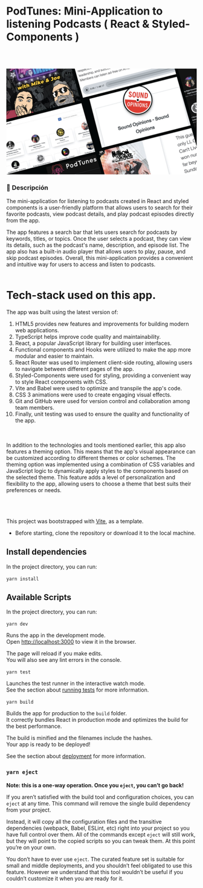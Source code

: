 # PodTunes: Mini-Application to listening Podcasts ( React & Styled-Components )

<br>
<br>
<p align="center">

<img src="src/assets/images/cover.jpg" width="650">

</p>

### 🚧 **Descripción**

The mini-application for listening to podcasts created in React and styled components is a user-friendly platform that allows users to search for their favorite podcasts, view podcast details, and play podcast episodes directly from the app.

The app features a search bar that lets users search for podcasts by keywords, titles, or topics. Once the user selects a podcast, they can view its details, such as the podcast's name, description, and episode list. The app also has a built-in audio player that allows users to play, pause, and skip podcast episodes. Overall, this mini-application provides a convenient and intuitive way for users to access and listen to podcasts.
<br>
<br>

# Tech-stack used on this app.

The app was built using the latest version of:

<ol>
<li>HTML5 provides new features and improvements for building modern web applications.</li>
<li>TypeScript helps improve code quality and maintainability.</li>
<li>React, a popular JavaScript library for building user interfaces. </li>
<li>Functional components and Hooks were utilized to make the app more modular and easier to maintain.</li>
<li>React Router was used to implement client-side routing, allowing users to navigate between different pages of the app.</li>
<li>Styled-Components were used for styling, providing a convenient way to style React components with CSS.</li>
<li> Vite and Babel were used to optimize and transpile the app's code.</li>
<li>CSS 3 animations were used to create engaging visual effects.</li>
<li>Git and GitHub were used for version control and collaboration among team members.</li>
<li>Finally, unit testing was used to ensure the quality and functionality of the app.</li>
</ol>
  
<br>
<br>
In addition to the technologies and tools mentioned earlier, this app also features a theming option. This means that the app's visual appearance can be customized according to different themes or color schemes. The theming option was implemented using a combination of CSS variables and JavaScript logic to dynamically apply styles to the components based on the selected theme. This feature adds a level of personalization and flexibility to the app, allowing users to choose a theme that best suits their preferences or needs.
<br>
<br>

<br>
<br>

This project was bootstrapped with [Vite](https://vitejs.dev/), as a template.

- Before starting, clone the repository or download it to the local machine.

## Install dependencies

In the project directory, you can run:

`yarn install`

## Available Scripts

In the project directory, you can run:

`yarn dev`

Runs the app in the development mode.\
Open [http://localhost:3000](http://localhost:3000) to view it in the browser.

The page will reload if you make edits.\
You will also see any lint errors in the console.

`yarn test`

Launches the test runner in the interactive watch mode.\
See the section about [running tests](https://facebook.github.io/create-react-app/docs/running-tests) for more information.

`yarn build`

Builds the app for production to the `build` folder.\
It correctly bundles React in production mode and optimizes the build for the best performance.

The build is minified and the filenames include the hashes.\
Your app is ready to be deployed!

See the section about [deployment](https://facebook.github.io/create-react-app/docs/deployment) for more information.

### `yarn eject`

**Note: this is a one-way operation. Once you `eject`, you can’t go back!**

If you aren’t satisfied with the build tool and configuration choices, you can `eject` at any time. This command will remove the single build dependency from your project.

Instead, it will copy all the configuration files and the transitive dependencies (webpack, Babel, ESLint, etc) right into your project so you have full control over them. All of the commands except `eject` will still work, but they will point to the copied scripts so you can tweak them. At this point you’re on your own.

You don’t have to ever use `eject`. The curated feature set is suitable for small and middle deployments, and you shouldn’t feel obligated to use this feature. However we understand that this tool wouldn’t be useful if you couldn’t customize it when you are ready for it.

